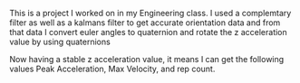 This is a project I worked on in my Engineering class. I used a complemtary filter as well as a kalmans filter to get accurate orientation data and from that data I convert euler angles to quaternion and rotate the z acceleration value by using quaternions

Now having a stable z acceleration value, it means I can get the following values Peak Acceleration, Max Velocity, and rep count.
